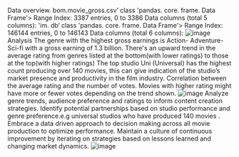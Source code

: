 Data overview.
bom.movie_gross.csv’
class 'pandas. core. frame. Data Frame'>
Range Index: 3387 entries, 0 to 3386
Data columns (total 5 columns):
'im. db‘
class 'pandas. core. frame. Data Frame'>
Range Index: 146144 entries, 0 to 146143
Data columns (total 6 columns):
![image](https://github.com/lchep2024/whiskey/assets/165068952/de87d996-90e9-4092-8ce2-e5ffbf1fd1da)
Analysis 
The genre with the highest gross earnings is Action- Adventure-Sci-fi with a gross earning of 1.3 billion.
There's an upward trend in the average rating from genres listed at the bottom(with lower ratings) to those at the top(with higher ratings)
The top studio Uni (Universal) has the highest count producing over 140 movies, this can give indication of the studio’s market presence and productivity in the film industry.
Correlation between the average rating and the number of votes. Movies with higher rating might have more or fewer votes depending on the trend shown.
![image](https://github.com/lchep2024/whiskey/assets/165068952/2a4570ce-4433-460d-9081-963ac0e13881)
Analyze genre trends, audience preference and ratings to inform content creation strategies.
Identify potential partnerships based on studio performance and genre preference.e.g universal studios who have produced 140 movies .
Embrace a data driven approach to decision making across all movie production to optimize performance.
Maintain a culture of continuous improvement by iterating on strategies based on lessons learned and changing market dynamics.
![image](https://github.com/lchep2024/whiskey/assets/165068952/4c285bd3-a2dc-4aab-b57c-d47173d03a89)
